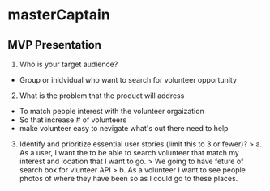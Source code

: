 # masterCaptain
## MVP Presentation

  1. Who is your target audience?
   * Group or inidvidual who want to search for volunteer opportunity
  2. What is the problem that the product will address
   * To match people interest with the volunteer  orgaization
   * So that increase # of volunteers
   * make volunteer easy to nevigate what's out there need to help
  3. Identify and prioritize essential user stories (limit this to 3 or fewer)?
    > a. As a user, I want the to be able to search volunteer that match my interest and location that I want to go.
    > We going to have feture of search box for vlunteer API
    > b. As a volunteer I want to see people photos of where they have been so as I could go to these places.
